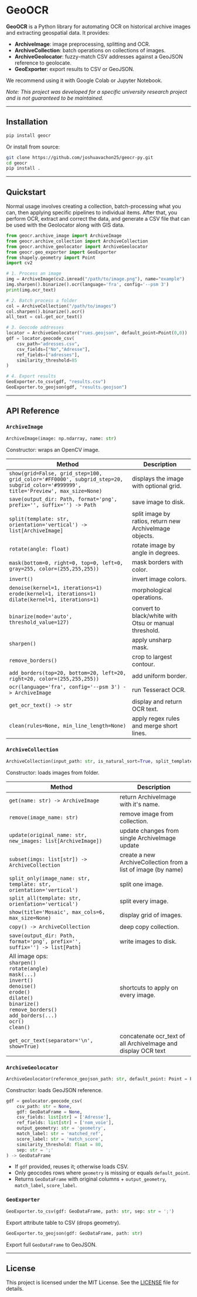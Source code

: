 # GeoOCR

**GeoOCR** is a Python library for automating OCR on historical archive images and extracting geospatial data. It provides:

* **ArchiveImage**: image preprocessing, splitting and OCR.
* **ArchiveCollection**: batch operations on collections of images.
* **ArchiveGeolocator**: fuzzy-match CSV addresses against a GeoJSON reference to geolocate.
* **GeoExporter**: export results to CSV or GeoJSON.

We recommend using it with Google Colab or Jupyter Notebook.

*Note: This project was developed for a specific university research project and is not guaranteed to be maintained.*

---

## Installation

```bash
pip install geocr
```

Or install from source:

```bash
git clone https://github.com/joshuavachon25/geocr-py.git
cd geocr
pip install .
```

---

## Quickstart
Normal usage involves creating a collection, batch-processing what you can, then applying specific pipelines to individual items. After that, you perform OCR, extract and correct the data, and generate a CSV file that can be used with the Geolocator along with GIS data.
```python
from geocr.archive_image import ArchiveImage
from geocr.archive_collection import ArchiveCollection
from geocr.archive_geolocator import ArchiveGeolocator
from geocr.geo_exporter import GeoExporter
from shapely.geometry import Point
import cv2

# 1. Process an image
img = ArchiveImage(cv2.imread("/path/to/image.png"), name="example")
img.sharpen().binarize().ocr(language='fra', config='--psm 3')
print(img.ocr_text)

# 2. Batch process a folder 
col = ArchiveCollection("/path/to/images")
col.sharpen().binarize().ocr()
all_text = col.get_ocr_text()

# 3. Geocode addresses
locator = ArchiveGeolocator("rues.geojson", default_point=Point(0,0))
gdf = locator.geocode_csv(
    csv_path="adresses.csv",
    csv_fields=["No","Adresse"],
    ref_fields=["adresses"],
    similarity_threshold=85
)

# 4. Export results
GeoExporter.to_csv(gdf, "results.csv")
GeoExporter.to_geojson(gdf, "results.geojson")
```

---

## API Reference

### `ArchiveImage`

```python
ArchiveImage(image: np.ndarray, name: str)
```

Constructor: wraps an OpenCV image.

| Method                                                                                                                            | Description                                             | 
| --------------------------------------------------------------------------------------------------------------------------------- |---------------------------------------------------------| 
| `show(grid=False, grid_step=100, grid_color='#FF0000', subgrid_step=20, subgrid_color='#999999', title='Preview', max_size=None)` | displays the image with optional grid.                  | 
| `save(output_dir: Path, format='png', prefix='', suffix='') -> Path`                                                              | save image to disk.                                     | 
| `split(template: str, orientation='vertical') -> list[ArchiveImage]`                                                              | split image by ratios, return new ArchiveImage objects. | 
| `rotate(angle: float)`                                                                                                            | rotate image by angle in degrees.                       | 
| `mask(bottom=0, right=0, top=0, left=0, gray=255, color=(255,255,255))`                                                           | mask borders with color.                                | 
| `invert()`                                                                                                                        | invert image colors.                                    | 
| `denoise(kernel=1, iterations=1)`<br>`erode(kernel=1, iterations=1)`<br>`dilate(kernel=1, iterations=1)`                          | morphological operations.                               | 
| `binarize(mode='auto', threshold_value=127)`                                                                                      | convert to black/white with Otsu or manual threshold.   | 
| `sharpen()`                                                                                                                       | apply unsharp mask.                                     | 
| `remove_borders()`                                                                                                                | crop to largest contour.                                | 
| `add_borders(top=20, bottom=20, left=20, right=20, color=(255,255,255))`                                                          | add uniform border.                                     | 
| `ocr(language='fra', config='--psm 3') -> ArchiveImage`                                                                           | run Tesseract OCR.                                      | 
| `get_ocr_text() -> str`                                                                                                           | display and return OCR text.                            | 
| `clean(rules=None, min_line_length=None)`                                                                                         | apply regex rules and merge short lines.                | 

### `ArchiveCollection`

```python
ArchiveCollection(input_path: str, is_natural_sort=True, split_template=None, split_orientation='vertical')
```

Constructor: loads images from folder.

| Method                                                                                                                                                                                                    | Description                                                   |
|-----------------------------------------------------------------------------------------------------------------------------------------------------------------------------------------------------------|---------------------------------------------------------------|
| `get(name: str) -> ArchiveImage`                                                                                                                                                                          | return ArchiveImage with it's name.                           |
| `remove(image_name: str)`                                                                                                                                                                                 | remove image from collection.                                 |
| `update(original_name: str, new_images: list[ArchiveImage])`                                                                                                                                              | update changes from single ArchiveImage update                |
| `subset(imgs: list[str]) -> ArchiveCollection`                                                                                                                                                            | create a new ArchiveCollection from a list of image (by name) |
| `split_only(image_name: str, template: str, orientation='vertical')`                                                                                                                                      | split one image.                                              |
| `split_all(template: str, orientation='vertical')`                                                                                                                                                        | split every image.                                            |
| `show(title='Mosaic', max_cols=6, max_size=None)`                                                                                                                                                         | display grid of images.                                       |
| `copy() -> ArchiveCollection`                                                                                                                                                                             | deep copy collection.                                         |
| `save(output_dir: Path, format='png', prefix='', suffix='') -> list[Path]`                                                                                                                                | write images to disk.                                         |
| All image ops:<br>`sharpen()`<br>`rotate(angle)`<br>`mask(...)`<br>`invert()`<br>`denoise()`<br>`erode()`<br>`dilate()`<br>`binarize()`<br>`remove_borders()`<br>`add_borders(...)`<br>`ocr()`<br>`clean()` | shortcuts to apply on every image.                            |
| `get_ocr_text(separator='\n', show=True)`                                                                                                                                                             | concatenate ocr_text of all ArchiveImage and display OCR text |
                    

### `ArchiveGeolocator`

```python
ArchiveGeolocator(reference_geojson_path: str, default_point: Point = Point(0,0))
```

Constructor: loads GeoJSON reference.

```python
gdf = geolocator.geocode_csv(
    csv_path: str = None,
    gdf: GeoDataFrame = None,
    csv_fields: list[str] = ['Adresse'],
    ref_fields: list[str] = ['nom_voie'],
    output_geometry: str = 'geometry',
    match_label: str = 'matched_ref',
    score_label: str = 'match_score',
    similarity_threshold: float = 80,
    sep: str = ';'
) -> GeoDataFrame
```

* If `gdf` provided, reuses it; otherwise loads CSV.
* Only geocodes rows where `geometry` is missing or equals `default_point`.
* Returns `GeoDataFrame` with original columns + `output_geometry`, `match_label`, `score_label`.

### `GeoExporter`

```python
GeoExporter.to_csv(gdf: GeoDataFrame, path: str, sep: str = ';')
```

Export attribute table to CSV (drops geometry).

```python
GeoExporter.to_geojson(gdf: GeoDataFrame, path: str)
```

Export full `GeoDataFrame` to GeoJSON.

---

## License

This project is licensed under the MIT License. See the [LICENSE](LICENSE) file for details.
